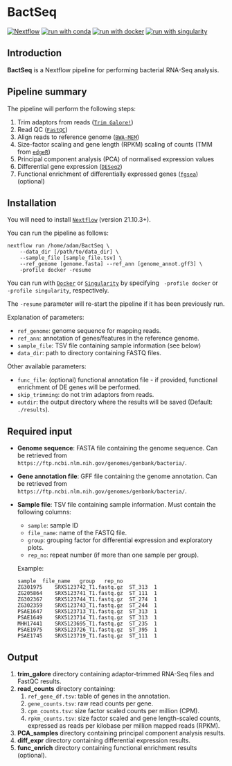 # BactSeq

[![Nextflow](https://img.shields.io/badge/nextflow%20DSL2-%E2%89%A521.10.3-23aa62.svg?labelColor=000000)](https://www.nextflow.io/)
[![run with conda](http://img.shields.io/badge/run%20with-conda-3EB049?labelColor=000000&logo=anaconda)](https://docs.conda.io/en/latest/)
[![run with docker](https://img.shields.io/badge/run%20with-docker-0db7ed?labelColor=000000&logo=docker)](https://www.docker.com/)
[![run with singularity](https://img.shields.io/badge/run%20with-singularity-1d355c.svg?labelColor=000000)](https://sylabs.io/docs/)

## Introduction

**BactSeq** is a Nextflow pipeline for performing bacterial RNA-Seq analysis.

## Pipeline summary

The pipeline will perform the following steps:

1. Trim adaptors from reads ([`Trim Galore!`](https://www.bioinformatics.babraham.ac.uk/projects/trim_galore/))
2. Read QC ([`FastQC`](https://www.bioinformatics.babraham.ac.uk/projects/fastqc/))
3. Align reads to reference genome ([`BWA-MEM`](https://github.com/lh3/bwa/))
4. Size-factor scaling and gene length (RPKM) scaling of counts (TMM from [`edgeR`](http://bioconductor.org/packages/release/bioc/html/edgeR.html))
5. Principal component analysis (PCA) of normalised expression values
6. Differential gene expression ([`DESeq2`](https://bioconductor.org/packages/release/bioc/html/DESeq2.html))
6. Functional enrichment of differentially expressed genes ([`fgsea`](https://bioconductor.org/packages/release/bioc/html/fgsea.html)) (optional)


## Installation

You will need to install [`Nextflow`](https://www.nextflow.io/) (version 21.10.3+).

You can run the pipeline as follows:

    nextflow run /home/adam/BactSeq \
        --data_dir [/path/to/data_dir] \
        --sample_file [sample_file.tsv] \
        --ref_genome [genome.fasta] --ref_ann [genome_annot.gff3] \
        -profile docker -resume

You can run with [`Docker`](https://www.docker.com/) or [`Singularity`](https://sylabs.io/guides/3.5/user-guide/introduction.html) by specifying ` -profile docker` or ` -profile singularity`, respectively.

The `-resume` parameter will re-start the pipeline if it has been previously run.

Explanation of parameters:
- `ref_genome`: genome sequence for mapping reads.
- `ref_ann`: annotation of genes/features in the reference genome.
- `sample_file`: TSV file containing sample information (see below)
- `data_dir`: path to directory containing FASTQ files.

Other available parameters:
- `func_file`: (optional) functional annotation file - if provided, functional enrichment of DE genes will be performed.
- `skip_trimming`: do not trim adaptors from reads.
- `outdir`: the output directory where the results will be saved (Default: `./results`).


## Required input

- __Genome sequence__: FASTA file containing the genome sequence. Can be retrieved from `https://ftp.ncbi.nlm.nih.gov/genomes/genbank/bacteria/`.
- __Gene annotation file__: GFF file containing the genome annotation. Can be retrieved from `https://ftp.ncbi.nlm.nih.gov/genomes/genbank/bacteria/`.
- __Sample file__: TSV file containing sample information. Must contain the following columns:
  - `sample`: sample ID
  - `file_name`: name of the FASTQ file.
  - `group`: grouping factor for differential expression and exploratory plots.
  - `rep_no`: repeat number (if more than one sample per group).

  Example:

    ```console
    sample	file_name	group	rep_no
    ZG301975	SRX5123742_T1.fastq.gz	ST_313	1
    ZG205864	SRX5123741_T1.fastq.gz	ST_111	1
    ZG302367	SRX5123744_T1.fastq.gz	ST_274	1
    ZG302359	SRX5123743_T1.fastq.gz	ST_244	1
    PSAE1647	SRX5123713_T1.fastq.gz	ST_313	1
    PSAE1649	SRX5123714_T1.fastq.gz	ST_313	1
    MHH17441	SRX5123695_T1.fastq.gz	ST_235	1
    PSAE1975	SRX5123726_T1.fastq.gz	ST_395	1
    PSAE1745	SRX5123719_T1.fastq.gz	ST_111	1
    ```

## Output

1. __trim_galore__ directory containing adaptor-trimmed RNA-Seq files and FastQC results.
2. __read_counts__ directory containing:
    1. `ref_gene_df.tsv`: table of genes in the annotation.
    2. `gene_counts.tsv`: raw read counts per gene.
    3. `cpm_counts.tsv`: size factor scaled counts per million (CPM).
    4. `rpkm_counts.tsv`: size factor scaled and gene length-scaled counts, expressed as reads per kilobase per million mapped reads (RPKM).
3. __PCA_samples__ directory containing principal component analysis results.
4. __diff_expr__ directory containing differential expression results.
5. __func_enrich__ directory containing functional enrichment results (optional).
